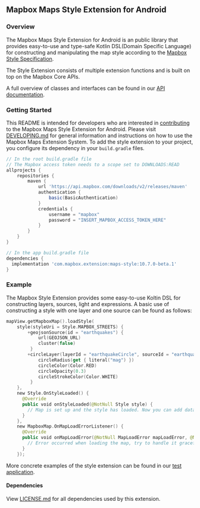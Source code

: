 ## Mapbox Maps Style Extension for Android

### Overview

The Mapbox Maps Style Extension for Android is an public library that provides easy-to-use and type-safe Kotlin DSL(Domain Specific Language) for constructing and manipulating the map style according to the [Mapbox Style Specification](https://docs.mapbox.com/mapbox-gl-js/style-spec/).

The Style Extension consists of multiple extension functions and is built on top on the Mapbox Core APIs.

A full overview of classes and interfaces can be found in our [API documentation](https://docs.mapbox.com/android/beta/maps/guides/styling-map/).

### Getting Started

This README is intended for developers who are interested in [contributing](https://github.com/mapbox/mapbox-maps-android/blob/master/CONTRIBUTING.md) to the Mapbox Maps Style Extension for Android. Please visit [DEVELOPING.md](https://github.com/mapbox/mapbox-maps-android/blob/master/DEVELOPING.md) for general information and instructions on how to use the Mapbox Maps Extension System. To add the style extension to your project, you configure its dependency in your `build.gradle` files.

```groovy
// In the root build.gradle file
// The Mapbox access token needs to a scope set to DOWNLOADS:READ
allprojects {
    repositories {
        maven {
            url 'https://api.mapbox.com/downloads/v2/releases/maven'
            authentication {
                basic(BasicAuthentication)
            }
            credentials {
                username = "mapbox"
                password = "INSERT_MAPBOX_ACCESS_TOKEN_HERE"
            }
        }
    }
}

// In the app build.gradle file
dependencies {
  implementation 'com.mapbox.extension:maps-style:10.7.0-beta.1'
}
```

### Example

The Mapbox Style Extension provides some easy-to-use Koltin DSL for constructing layers, sources, light and expressions. A basic use of constructing a style with one layer and one source can be found as follows:

```kotlin
mapView.getMapboxMap().loadStyle(
    style(styleUri = Style.MAPBOX_STREETS) {
        +geojsonSource(id = "earthquakes") {
            url(GEOJSON_URL)
            cluster(false)
         }
        +circleLayer(layerId = "earthquakeCircle", sourceId = "earthquakes") {
            circleRadius(get { literal("mag") })
            circleColor(Color.RED)
            circleOpacity(0.3)
            circleStrokeColor(Color.WHITE)
         }
    },
    new Style.OnStyleLoaded() {
      @Override
      public void onStyleLoaded(@NotNull Style style) {
        // Map is set up and the style has loaded. Now you can add data or make other map adjustments.
      }
    },
    new MapboxMap.OnMapLoadErrorListener() {
      @Override
      public void onMapLoadError(@NotNull MapLoadError mapLoadError, @NotNull String s) {
        // Error occurred when loading the map, try to handle it gracefully here
      }
    });
```

More concrete examples of the style extension can be found in our [test application](https://github.com/mapbox/mapbox-maps-android/tree/master/app/src/main/java/com/mapbox/maps/testapp).

#### Dependencies

View [LICENSE.md](LICENSE.md) for all dependencies used by this extension.
